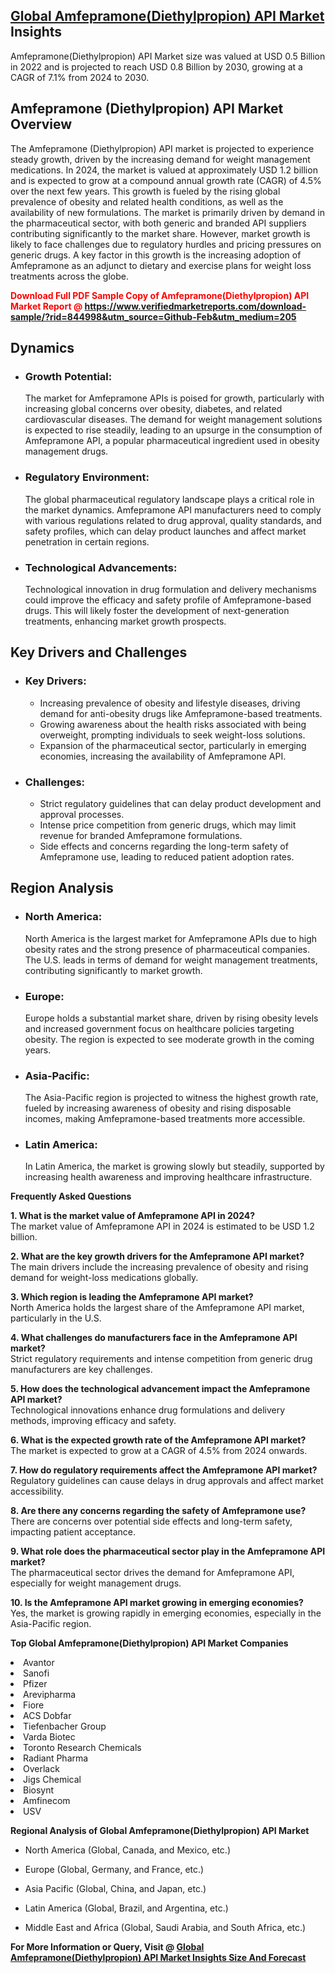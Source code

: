 <h2><a href="https://www.verifiedmarketreports.com/download-sample/?rid=844998&amp;utm_source=Github&amp;utm_medium=205" target="_blank">Global Amfepramone(Diethylpropion) API Market</a> Insights</h2><p>Amfepramone(Diethylpropion) API Market size was valued at USD 0.5 Billion in 2022 and is projected to reach USD 0.8 Billion by 2030, growing at a CAGR of 7.1% from 2024 to 2030.</p><p> <h2>Amfepramone (Diethylpropion) API Market Overview</h2> <p>The Amfepramone (Diethylpropion) API market is projected to experience steady growth, driven by the increasing demand for weight management medications. In 2024, the market is valued at approximately USD 1.2 billion and is expected to grow at a compound annual growth rate (CAGR) of 4.5% over the next few years. This growth is fueled by the rising global prevalence of obesity and related health conditions, as well as the availability of new formulations. The market is primarily driven by demand in the pharmaceutical sector, with both generic and branded API suppliers contributing significantly to the market share. However, market growth is likely to face challenges due to regulatory hurdles and pricing pressures on generic drugs. A key factor in this growth is the increasing adoption of Amfepramone as an adjunct to dietary and exercise plans for weight loss treatments across the globe.</p> <p><b><p><span class=""><span style="color: #ff0000;"><strong>Download Full PDF Sample Copy of Amfepramone(Diethylpropion) API Market Report</strong> @ </span><a href="https://www.verifiedmarketreports.com/download-sample/?rid=844998&amp;utm_source=Github-Feb&amp;utm_medium=205" target="_blank">https://www.verifiedmarketreports.com/download-sample/?rid=844998&amp;utm_source=Github-Feb&amp;utm_medium=205</a></span></p></b></p> <h2>Dynamics</h2> <ul> <li><h3>Growth Potential:</h3> The market for Amfepramone APIs is poised for growth, particularly with increasing global concerns over obesity, diabetes, and related cardiovascular diseases. The demand for weight management solutions is expected to rise steadily, leading to an upsurge in the consumption of Amfepramone API, a popular pharmaceutical ingredient used in obesity management drugs.</li> <li><h3>Regulatory Environment:</h3> The global pharmaceutical regulatory landscape plays a critical role in the market dynamics. Amfepramone API manufacturers need to comply with various regulations related to drug approval, quality standards, and safety profiles, which can delay product launches and affect market penetration in certain regions.</li> <li><h3>Technological Advancements:</h3> Technological innovation in drug formulation and delivery mechanisms could improve the efficacy and safety profile of Amfepramone-based drugs. This will likely foster the development of next-generation treatments, enhancing market growth prospects.</li> </ul> <h2>Key Drivers and Challenges</h2> <ul> <li><h3>Key Drivers:</h3> <ul> <li>Increasing prevalence of obesity and lifestyle diseases, driving demand for anti-obesity drugs like Amfepramone-based treatments.</li> <li>Growing awareness about the health risks associated with being overweight, prompting individuals to seek weight-loss solutions.</li> <li>Expansion of the pharmaceutical sector, particularly in emerging economies, increasing the availability of Amfepramone API.</li> </ul> </li> <li><h3>Challenges:</h3> <ul> <li>Strict regulatory guidelines that can delay product development and approval processes.</li> <li>Intense price competition from generic drugs, which may limit revenue for branded Amfepramone formulations.</li> <li>Side effects and concerns regarding the long-term safety of Amfepramone use, leading to reduced patient adoption rates.</li> </ul> </li> </ul> <h2>Region Analysis</h2> <ul> <li><h3>North America:</h3> North America is the largest market for Amfepramone APIs due to high obesity rates and the strong presence of pharmaceutical companies. The U.S. leads in terms of demand for weight management treatments, contributing significantly to market growth.</li> <li><h3>Europe:</h3> Europe holds a substantial market share, driven by rising obesity levels and increased government focus on healthcare policies targeting obesity. The region is expected to see moderate growth in the coming years.</li> <li><h3>Asia-Pacific:</h3> The Asia-Pacific region is projected to witness the highest growth rate, fueled by increasing awareness of obesity and rising disposable incomes, making Amfepramone-based treatments more accessible.</li> <li><h3>Latin America:</h3> In Latin America, the market is growing slowly but steadily, supported by increasing health awareness and improving healthcare infrastructure.</li> </ul> <p><b>Frequently Asked Questions</b></p> <p><b>1. What is the market value of Amfepramone API in 2024?</b><br> The market value of Amfepramone API in 2024 is estimated to be USD 1.2 billion.</p> <p><b>2. What are the key growth drivers for the Amfepramone API market?</b><br> The main drivers include the increasing prevalence of obesity and rising demand for weight-loss medications globally.</p> <p><b>3. Which region is leading the Amfepramone API market?</b><br> North America holds the largest share of the Amfepramone API market, particularly in the U.S.</p> <p><b>4. What challenges do manufacturers face in the Amfepramone API market?</b><br> Strict regulatory requirements and intense competition from generic drug manufacturers are key challenges.</p> <p><b>5. How does the technological advancement impact the Amfepramone API market?</b><br> Technological innovations enhance drug formulations and delivery methods, improving efficacy and safety.</p> <p><b>6. What is the expected growth rate of the Amfepramone API market?</b><br> The market is expected to grow at a CAGR of 4.5% from 2024 onwards.</p> <p><b>7. How do regulatory requirements affect the Amfepramone API market?</b><br> Regulatory guidelines can cause delays in drug approvals and affect market accessibility.</p> <p><b>8. Are there any concerns regarding the safety of Amfepramone use?</b><br> There are concerns over potential side effects and long-term safety, impacting patient acceptance.</p> <p><b>9. What role does the pharmaceutical sector play in the Amfepramone API market?</b><br> The pharmaceutical sector drives the demand for Amfepramone API, especially for weight management drugs.</p> <p><b>10. Is the Amfepramone API market growing in emerging economies?</b><br> Yes, the market is growing rapidly in emerging economies, especially in the Asia-Pacific region.</p> </p><p><strong>Top Global Amfepramone(Diethylpropion) API Market Companies</strong></p><div data-test-id=""><p><li>Avantor</li><li> Sanofi</li><li> Pfizer</li><li> Arevipharma</li><li> Fiore</li><li> ACS Dobfar</li><li> Tiefenbacher Group</li><li> Varda Biotec</li><li> Toronto Research Chemicals</li><li> Radiant Pharma</li><li> Overlack</li><li> Jigs Chemical</li><li> Biosynt</li><li> Amfinecom</li><li> USV</li></p><div><strong>Regional Analysis of&nbsp;Global Amfepramone(Diethylpropion) API Market</strong></div><ul><li dir="ltr"><p dir="ltr">North America&nbsp;(Global, Canada, and Mexico, etc.)</p></li><li dir="ltr"><p dir="ltr">Europe (Global, Germany, and France, etc.)</p></li><li dir="ltr"><p dir="ltr">Asia Pacific&nbsp;(Global, China, and Japan, etc.)</p></li><li dir="ltr"><p dir="ltr">Latin America&nbsp;(Global, Brazil, and Argentina, etc.)</p></li><li dir="ltr">Middle East and Africa&nbsp;(Global, Saudi Arabia, and South Africa, etc.)</li></ul><p><strong>For More Information or Query, Visit @&nbsp;</strong><strong><a href="https://www.verifiedmarketreports.com/product/amfepramone-diethylpropion-api-market/?utm_source=Github&amp;utm_medium=205" target="_blank">Global Amfepramone(Diethylpropion) API Market Insights Size And Forecast</a></strong></p></div>
